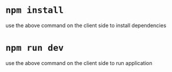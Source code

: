 # `npm install`
use the above command on the client side to install dependencies

# `npm run dev`
use the above command on the client side to run application